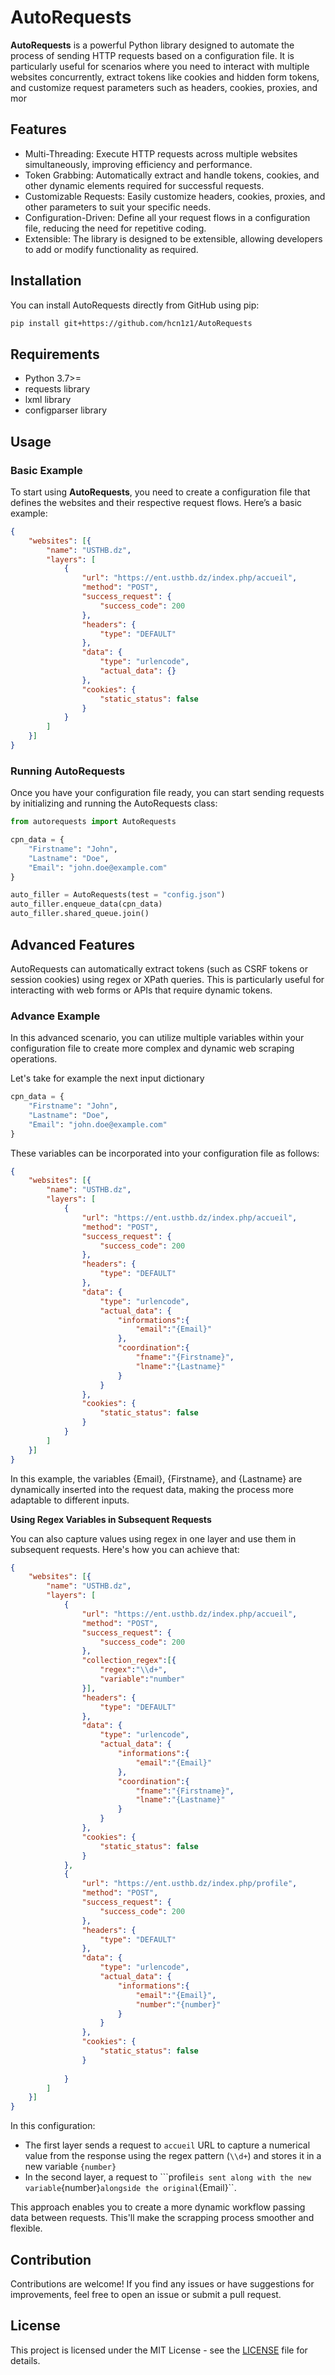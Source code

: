 # AutoRequests

**AutoRequests** is a powerful Python library designed to automate the process of sending HTTP requests based on a configuration file. It is particularly useful for scenarios where you need to interact with multiple websites concurrently, extract tokens like cookies and hidden form tokens, and customize request parameters such as headers, cookies, proxies, and mor

## Features
- Multi-Threading: Execute HTTP requests across multiple websites simultaneously, improving efficiency and performance.
- Token Grabbing: Automatically extract and handle tokens, cookies, and other dynamic elements required for successful requests.
- Customizable Requests: Easily customize headers, cookies, proxies, and other parameters to suit your specific needs.
- Configuration-Driven: Define all your request flows in a configuration file, reducing the need for repetitive coding.
- Extensible: The library is designed to be extensible, allowing developers to add or modify functionality as required.

## Installation

You can install AutoRequests directly from GitHub using pip:

```bash
pip install git+https://github.com/hcn1z1/AutoRequests
```

## Requirements
- Python 3.7>=
- requests library
- lxml library
- configparser library

## Usage

### Basic Example

To start using **AutoRequests**, you need to create a configuration file that defines the websites and their respective request flows. Here’s a basic example:

```json
{
    "websites": [{
        "name": "USTHB.dz",
        "layers": [
            {
                "url": "https://ent.usthb.dz/index.php/accueil",
                "method": "POST",
                "success_request": {
                    "success_code": 200
                },
                "headers": {
                    "type": "DEFAULT"
                },
                "data": {
                    "type": "urlencode",
                    "actual_data": {}
                },
                "cookies": {
                    "static_status": false
                }
            }
        ]
    }]
}

```

### Running AutoRequests

Once you have your configuration file ready, you can start sending requests by initializing and running the AutoRequests class:
```python
from autorequests import AutoRequests

cpn_data = {
    "Firstname": "John",
    "Lastname": "Doe",
    "Email": "john.doe@example.com"
}

auto_filler = AutoRequests(test = "config.json")
auto_filler.enqueue_data(cpn_data)
auto_filler.shared_queue.join()

```
## Advanced Features
AutoRequests can automatically extract tokens (such as CSRF tokens or session cookies) using regex or XPath queries. This is particularly useful for interacting with web forms or APIs that require dynamic tokens.

### Advance Example

In this advanced scenario, you can utilize multiple variables within your configuration file to create more complex and dynamic web scraping operations.

Let's take for example the next input dictionary

```python
cpn_data = {
    "Firstname": "John",
    "Lastname": "Doe",
    "Email": "john.doe@example.com"
}
```

These variables can be incorporated into your configuration file as follows:

```json
{
    "websites": [{
        "name": "USTHB.dz",
        "layers": [
            {
                "url": "https://ent.usthb.dz/index.php/accueil",
                "method": "POST",
                "success_request": {
                    "success_code": 200
                },
                "headers": {
                    "type": "DEFAULT"
                },
                "data": {
                    "type": "urlencode",
                    "actual_data": {
                        "informations":{
                            "email":"{Email}"
                        },
                        "coordination":{
                            "fname":"{Firstname}",
                            "lname":"{Lastname}"
                        }
                    }
                },
                "cookies": {
                    "static_status": false
                }
            }
        ]
    }]
}

```

In this example, the variables {Email}, {Firstname}, and {Lastname} are dynamically inserted into the request data, making the process more adaptable to different inputs.

**Using Regex Variables in Subsequent Requests**

You can also capture values using regex in one layer and use them in subsequent requests. Here's how you can achieve that:

```json
{
    "websites": [{
        "name": "USTHB.dz",
        "layers": [
            {
                "url": "https://ent.usthb.dz/index.php/accueil",
                "method": "POST",
                "success_request": {
                    "success_code": 200
                },
                "collection_regex":[{
                    "regex":"\\d+",
                    "variable":"number"
                }],
                "headers": {
                    "type": "DEFAULT"
                },
                "data": {
                    "type": "urlencode",
                    "actual_data": {
                        "informations":{
                            "email":"{Email}"
                        },
                        "coordination":{
                            "fname":"{Firstname}",
                            "lname":"{Lastname}"
                        }
                    }
                },
                "cookies": {
                    "static_status": false
                }
            },
            {
                "url": "https://ent.usthb.dz/index.php/profile",
                "method": "POST",
                "success_request": {
                    "success_code": 200
                },
                "headers": {
                    "type": "DEFAULT"
                },
                "data": {
                    "type": "urlencode",
                    "actual_data": {
                        "informations":{
                            "email":"{Email}",
                            "number":"{number}"
                        }
                    }
                },
                "cookies": {
                    "static_status": false
                }
                
            }
        ]
    }]
}

```

In this configuration:

- The first layer sends a request to ``accueil`` URL to capture a numerical value from the response using the regex pattern (``\\d+``) and stores it in a new variable ``{number}``
- In the second layer, a request to ```profile`` is sent along with the new variable ``{number}`` alongside the original ``{Email}``.

This approach enables you to create a more dynamic workflow passing data between requests. This'll make the scrapping process smoother and flexible.


## Contribution
Contributions are welcome! If you find any issues or have suggestions for improvements, feel free to open an issue or submit a pull request.

## License

This project is licensed under the MIT License - see the [LICENSE](LICENSE) file for details.
